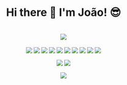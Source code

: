 <h1 align='center'>
  Hi there 👋 I'm João! 😎
</h1>

<h1 align='center'>
  <a href="https://www.linkedin.com/in/joaoabrodrigues/">
    <img src="https://img.shields.io/badge/linkedin-%230077B5.svg?style=for-the-badge&logo=linkedin&logoColor=white" />
  </a>
</h1>

<p align='center'>
  <img src="https://img.shields.io/badge/Java-ED8B00?logo=java&logoColor=white"/>
  <img src="https://img.shields.io/badge/Spring_Boot-F2F4F9?logo=spring-boot"/>
  <img src="https://img.shields.io/badge/Kotlin-0095D5?logo=kotlin&logoColor=white"/>

  <img src="https://img.shields.io/badge/Python-3776AB?logo=python&logoColor=white"/>
  <img src="https://img.shields.io/badge/Node.js-339933?logo=nodedotjs&logoColor=white"/>
  <img src="https://img.shields.io/badge/JavaScript-323330?logo=javascript&logoColor=F7DF1E"/>

  <img src="https://img.shields.io/badge/Amazon_AWS-FF9900?logo=amazonaws&logoColor=white"/>
  <img src="https://img.shields.io/badge/Heroku-430098?logo=heroku&logoColor=white"/>

  <img src="https://img.shields.io/badge/Visual_Studio_Code-0078D4?logo=visual%20studio%20code&logoColor=white"/>
  <img src="https://img.shields.io/badge/IntelliJIDEA-000000.svg?logo=intellij-idea&logoColor=white"/>
</p>

<p align='center'>
  <img src="https://github-readme-streak-stats.herokuapp.com?user=joaoabrodrigues&theme=dark&date_format=j%20M%5B%20Y%5D"/>
  <img src="https://github-readme-stats.vercel.app/api?username=joaoabrodrigues&count_private=true&theme=dark"/>
</p>

<p align='center'>
  <img src="https://visitor-badge.glitch.me/badge?page_id=joaoabrodrigues.github-visitor-badge">
</p>
